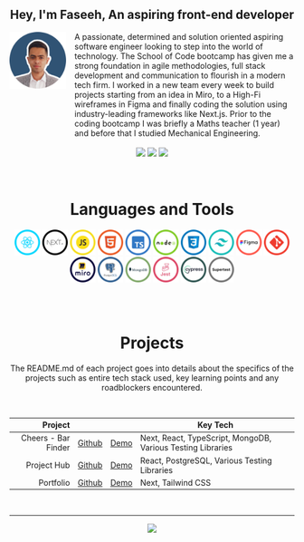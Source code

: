 <h2 align="center">Hey, I'm Faseeh, An aspiring front-end developer</h2>

<div style='display:flex, flex-direction:column, justify-content:center'>
<img align="left" src="./img/Profile/profileCircle.png" width="100" height='100' style='margin-right: 15px'>

<div style='display:flex'>
A passionate, determined and solution oriented aspiring software engineer looking to step into the world of technology. The School of Code bootcamp has given me a strong foundation in agile methodologies, full stack development and communication to flourish in a modern tech firm. I worked in a new team every week to build projects starting from an idea in Miro, to a High-Fi wireframes in Figma and finally coding the solution using industry-leading frameworks like Next.js.
Prior to the coding bootcamp I was briefly a Maths teacher (1 year) and before that I studied Mechanical Engineering.
</div>
</div>
<br>

  <div align="center"> 
  <a href="https://faseehahmed.netlify.app/" target="_blank"><img src="https://img.shields.io/badge/-my_Portfolio-5551E3?style=for-the-badge&logo=ko-f&logoColor=white" target="_blank"></a>
  <a href = "mailto: faseeh_455@hotmail.com"><img src="https://img.shields.io/badge/-Email-%23333?style=for-the-badge&logo=gmail&logoColor=white" target="_blank"></a>
  <a href="https://www.linkedin.com/in/faseehahmed/" target="_blank"><img src="https://img.shields.io/badge/-LinkedIn-%230077B5?style=for-the-badge&logo=linkedin&logoColor=white" target="_blank"></a> 
 </div>
<br><br>
<h1 align="center">Languages and Tools</h1>
<div align="center">
  <img src="./img/TechIcons/React.png" width="45">
  <img src="./img/TechIcons/Next.png" width="45">
  <img src="./img/TechIcons/JavaScript.png" width="45">
  <img src="./img/TechIcons/Html.png" width="45">
  <img src="./img/TechIcons/TypeScript.png" width="45">
  <img src="./img/TechIcons/Nodejs.png" width="45">
  <img src="./img/TechIcons/Css.png" width="45">
  <img src="./img/TechIcons/Tailwind.png" width="45">
  <img src="./img/TechIcons/Figma.png" width="45">
  <img src="./img/TechIcons/GitHub.png" width="45">
  <img src="./img/TechIcons/Miro.png" width="45">
  <img src="./img/TechIcons/PostgreSQL.png" width="45">
  <img src="./img/TechIcons/MongoDB.png" width="45">
  <img src="./img/TechIcons/Jest.png" width="45">
  <img src="./img/TechIcons/Cypress.png" width="45">
  <img src="./img/TechIcons/SuperTest.png" width="45">
</div>


<br><br>


<h1 align="center">Projects</h1>
<p align="center">
The README.md of each project goes into details about the specifics of the projects such as entire tech stack used, key learning points and any roadblockers encountered. 
</p>
<br>
<div align="center">

|               Project |                                                            |                                                          | Key Tech                 |
| --------------------: | ---------------------------------------------------------- | -------------------------------------------------------- | -------------------- |
| Cheers - Bar Finder | [Github](https://github.com/SchoolOfCode/bc13_final-project_front-end-beast-code) | [Demo](https://bc13-final-project-front-end-beast-code-beast-code.vercel.app/) | Next, React, TypeScript, MongoDB, Various Testing Libraries     |
|          Project Hub | [Github](https://github.com/faseehahmed1/FrontEnd_Solo_HackStreetBoys)        | [Demo](https://connect-project-hub.netlify.app/)         | React, PostgreSQL, Various Testing Libraries     |
|          Portfolio | [Github](https://github.com/faseehahmed1/portfolio)        | [Demo](https://faseehahmed.netlify.app/)         | Next, Tailwind CSS     |


</div>
<br>

---
<div align="center">
<img src="https://www.codewars.com/users/faseehahmed1/badges/large"/></div>
